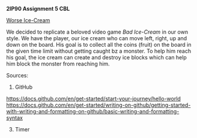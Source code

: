 **2IP90 Assignment 5 CBL**

<ins>Worse Ice-Cream</ins>

We decided to replicate a beloved video game _Bad Ice-Cream_ in our own style. We have the player, our ice cream who can move left, right, up and down on the board. His goal is to collect all the coins (fruit) on the board in the given time limit without getting caught bz a monster. To help him reach his goal, the ice cream can create and destroy ice blocks which can help him block the monster from reaching him.

Sources:
1) GitHub

https://docs.github.com/en/get-started/start-your-journey/hello-world
https://docs.github.com/en/get-started/writing-on-github/getting-started-with-writing-and-formatting-on-github/basic-writing-and-formatting-syntax

3) Timer
  
